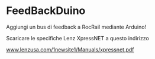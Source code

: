 FeedBackDuino
=============

Aggiungi un bus di feedback a RocRail mediante Arduino!


Scaricare le specifiche Lenz XpressNET a questo indirizzo

www.lenzusa.com/1newsite1/Manuals/xpressnet.pdf‎
